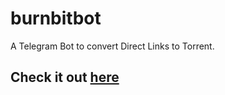 # burnbitbot
A Telegram Bot to convert Direct Links to Torrent.

## Check it out [here](https://t.me/burnbitbot)